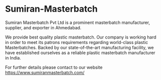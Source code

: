 # Sumiran-Masterbatch
Sumiran Masterbatch Pvt Ltd is a prominent masterbatch manufacturer, supplier, and exporter in Ahmedabad.

We provide  best quality plastic masterbatch. Our company is working hard in order to meet its patrons requirements regarding world-class plastic Masterbatches. Backed by our state-of-the-art manufacturing facility, we have established ourselves as a reliable plastic masterbatch manufacturer in India. 

For further details please contact to our website https://www.sumiranmasterbatch.com/
